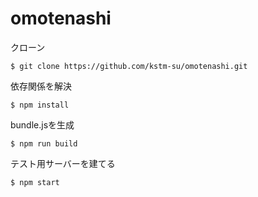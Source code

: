 # omotenashi

クローン
```
$ git clone https://github.com/kstm-su/omotenashi.git
```

依存関係を解決
```
$ npm install
```

bundle.jsを生成
```
$ npm run build
```

テスト用サーバーを建てる
```
$ npm start
```
